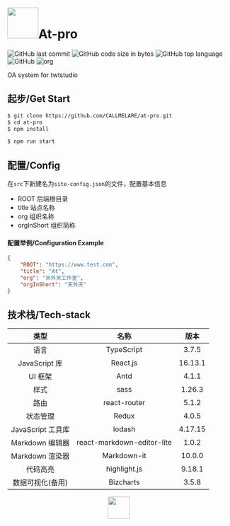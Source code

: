 # <img src="![favicon.png](https://i.loli.net/2020/04/30/4RJDulx8KgPeGAp.png)" width="70"></img>At-pro

![GitHub last commit](https://img.shields.io/github/last-commit/CALLMELARE/at-pro?style=flat-square) ![GitHub code size in bytes](https://img.shields.io/github/languages/code-size/CALLMELARE/at-pro?style=flat-square) ![GitHub top language](https://img.shields.io/github/languages/top/CALLMELARE/at-pro?style=flat-square) ![GitHub](https://img.shields.io/github/license/CALLMELARE/at-pro?style=flat-square) ![org](https://img.shields.io/badge/organization-TWT%20Studio-blue?style=flat-square)

OA system for twtstudio

## 起步/Get Start

```bash
$ git clone https://github.com/CALLMELARE/at-pro.git
$ cd at-pro
$ npm install
```

```bash
$ npm run start
```

## 配置/Config

在`src`下新建名为`site-config.json`的文件，配置基本信息

- ROOT 后端根目录
- title 站点名称
- org 组织名称
- orgInShort 组织简称

#### 配置举例/Configuration Example

```json
{
    "ROOT": "https://www.test.com",
    "title": "At",
    "org": "天外天工作室",
    "orgInShort": "天外天"
}
```

## 技术栈/Tech-stack

|       类型        |            名称            |  版本   |
| :---------------: | :------------------------: | :-----: |
|       语言        |         TypeScript         |  3.7.5  |
|   JavaScript 库   |          React.js          | 16.13.1 |
|      UI 框架      |            Antd            |  4.1.1  |
|       样式        |            sass            | 1.26.3  |
|       路由        |        react-router        |  5.1.2  |
|     状态管理      |           Redux            |  4.0.5  |
| JavaScript 工具库 |           lodash           | 4.17.15 |
|  Markdown 编辑器  | react-markdown-editor-lite |  1.0.2  |
|  Markdown 渲染器  |        Markdown-it         | 10.0.0  |
|     代码高亮      |        highlight.js        | 9.18.1  |
| 数据可视化(备用)  |         Bizcharts          |  3.5.8  |

<p align="center"><img src="http://ww1.sinaimg.cn/large/007lrPpNly1gdj0ocf5nuj30ea045weg.jpg" height="50" style=""></img></p>

